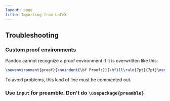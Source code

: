 ```yaml
---
layout: page
title: Importing from LaTeX
---
```


## Troubleshooting

### Custom proof environments

Pandoc cannot recognize a proof environment if it is overwritten like this:

```latex
\newenvironment{proof}{\noindent{\bf Proof:}}{\hfill\rule{7pt}{7pt}\medskip}
```

To avoid problems, this kind of line must be commented out.

### Use `input` for preamble. Don't do `\usepackage{preamble}`
